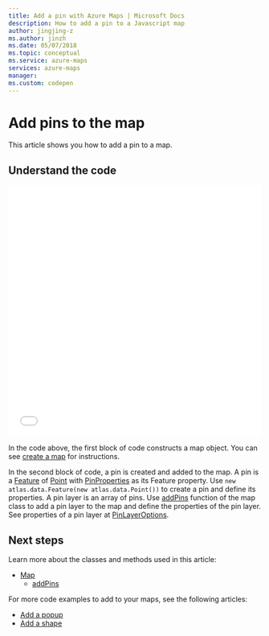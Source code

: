 ```yaml
---
title: Add a pin with Azure Maps | Microsoft Docs
description: How to add a pin to a Javascript map
author: jingjing-z
ms.author: jinzh
ms.date: 05/07/2018
ms.topic: conceptual
ms.service: azure-maps
services: azure-maps
manager: 
ms.custom: codepen
---
```


# Add pins to the map

This article shows you how to add a pin to a map.  

## Understand the code

<iframe height='500' scrolling='no' title='Add a pin to a map' src='//codepen.io/azuremaps/embed/ZrVpEa/?height=504&theme-id=0&default-tab=js,result&embed-version=2&editable=true' frameborder='no' allowtransparency='true' allowfullscreen='true' style='width: 100%;'>See the Pen <a href='https://codepen.io/azuremaps/pen/ZrVpEa/'>Add a pin to a map</a> by Azure Maps (<a href='https://codepen.io/azuremaps'>@azuremaps</a>) on <a href='https://codepen.io'>CodePen</a>.
</iframe>

In the code above, the first block of code constructs a map object. You can see [create a map](./map-create.md) for instructions.

In the second block of code, a pin is created and added to the map. A pin is a [Feature](https://docs.microsoft.com/javascript/api/azure-maps-control/atlas.data.feature?view=azure-iot-typescript-latest) of [Point](https://docs.microsoft.com/javascript/api/azure-maps-control/atlas.data.point?view=azure-iot-typescript-latest) with [PinProperties](https://docs.microsoft.com/javascript/api/azure-maps-control/models.pinproperties?view=azure-iot-typescript-latest) as its Feature property. Use `new atlas.data.Feature(new atlas.data.Point())` to create a pin and define its properties. A pin layer is an array of pins. Use [addPins](https://docs.microsoft.com/javascript/api/azure-maps-control/atlas.map?view=azure-iot-typescript-latest#addpins) function of the map class to add a pin layer to the map and define the properties of the pin layer. See properties of a pin layer at [PinLayerOptions](https://docs.microsoft.com/javascript/api/azure-maps-control/models.pinlayeroptions?view=azure-iot-typescript-latest). 

## Next steps

Learn more about the classes and methods used in this article: 
* [Map](https://docs.microsoft.com/javascript/api/azure-maps-control/atlas.map?view=azure-iot-typescript-latest)
    * [addPins](https://docs.microsoft.com/javascript/api/azure-maps-control/atlas.map?view=azure-iot-typescript-latest#addpins)
    
For more code examples to add to your maps, see the following articles: 
* [Add a popup](./map-add-popup.md)
* [Add a shape](./map-add-shape.md)

